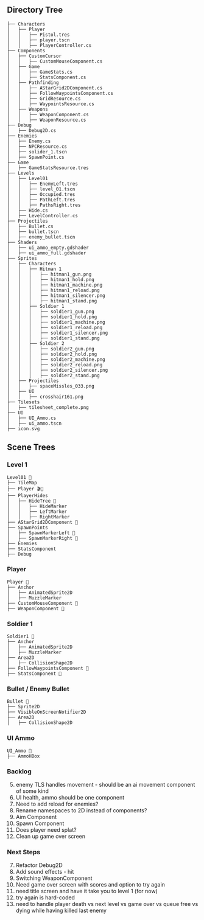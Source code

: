 ## Directory Tree
```Clock Calamity  
├── Characters  
│   ├── Player  
│   │   ├── Pistol.tres  
│   │   ├── player.tscn  
│   │   ├── PlayerController.cs  
├── Components  
│   ├── CustomCursor  
│   │   ├── CustomMouseComponent.cs  
│   ├── Game  
│   │   ├── GameStats.cs  
│   │   ├── StatsComponent.cs  
│   ├── Pathfinding  
│   │   ├── AStarGrid2DComponent.cs  
│   │   ├── FollowWaypointsComponent.cs  
│   │   ├── GridResource.cs  
│   │   ├── WaypointsResource.cs  
│   ├── Weapons  
│   │   ├── WeaponComponent.cs  
│   │   ├── WeaponResource.cs  
├── Debug  
│   ├── Debug2D.cs  
├── Enemies  
│   ├── Enemy.cs  
│   ├── NPCResource.cs  
│   ├── solider_1.tscn  
│   ├── SpawnPoint.cs  
├── Game  
│   ├── GameStatsResource.tres  
├── Levels  
│   ├── Level01  
│   │   ├── EnemyLeft.tres  
│   │   ├── level_01.tscn  
│   │   ├── Occupied.tres  
│   │   ├── PathLeft.tres  
│   │   ├── PathsRight.tres  
│   ├── Hide.cs  
│   ├── LevelController.cs  
├── Projectiles  
│   ├── Bullet.cs  
│   ├── bullet.tscn  
│   ├── enemy_bullet.tscn  
├── Shaders  
│   ├── ui_ammo_empty.gdshader  
│   ├── ui_ammo_full.gdshader  
├── Sprites  
│   ├── Characters  
│   │   ├── Hitman 1  
│   │   │   ├── hitman1_gun.png  
│   │   │   ├── hitman1_hold.png  
│   │   │   ├── hitman1_machine.png  
│   │   │   ├── hitman1_reload.png  
│   │   │   ├── hitman1_silencer.png  
│   │   │   ├── hitman1_stand.png  
│   │   ├── Soldier 1  
│   │   │   ├── soldier1_gun.png  
│   │   │   ├── soldier1_hold.png  
│   │   │   ├── soldier1_machine.png  
│   │   │   ├── soldier1_reload.png  
│   │   │   ├── soldier1_silencer.png  
│   │   │   ├── soldier1_stand.png  
│   │   ├── Soldier 2  
│   │   │   ├── soldier2_gun.png  
│   │   │   ├── soldier2_hold.png  
│   │   │   ├── soldier2_machine.png  
│   │   │   ├── soldier2_reload.png  
│   │   │   ├── soldier2_silencer.png  
│   │   │   ├── soldier2_stand.png  
│   ├── Projectiles  
│   │   ├── spaceMissles_033.png  
│   ├── UI  
│   │   ├── crosshair161.png  
├── Tilesets  
│   ├── tilesheet_complete.png  
├── UI  
│   ├── UI_Ammo.cs  
│   ├── ui_ammo.tscn  
├── icon.svg  
```

## Scene Trees

### Level 1
```
Level01 📜  
├── TileMap  
├── Player 🎬📜  
├── PlayerHides  
│   ├── HideTree 📜  
│   │   ├── HideMarker  
│   │   ├── LeftMarker  
│   │   ├── RightMarker  
├── AStarGrid2DComponent 📜  
├── SpawnPoints  
│   ├── SpawnMarkerLeft 📜  
│   ├── SpawnMarkerRight 📜  
├── Enemies  
├── StatsComponent  
├── Debug  
```

### Player
```
Player 📜  
├── Anchor  
│   ├── AnimatedSprite2D  
│   ├── MuzzleMarker  
├── CustomMouseComponent 📜  
├── WeaponComponent 📜  
```

### Soldier 1
```
Soldier1 📜  
├── Anchor  
│   ├── AnimatedSprite2D  
│   ├── MuzzleMarker  
├── Area2D  
│   ├── CollisionShape2D  
├── FollowWaypointsComponent 📜  
├── StatsComponent 📜  
```

### Bullet / Enemy Bullet
```
Bullet 📜  
├── Sprite2D  
├── VisibleOnScreenNotifier2D  
├── Area2D  
│   ├── CollisionShape2D  
```

### UI Ammo
```
UI_Ammo 📜  
├── AmmoHBox  
```

### Backlog
5. enemy TLS handles movement - should be an ai movement component of some kind
8. UI health, ammo should be one component
9. Need to add reload for enemies?
10. Rename namespaces to 2D instead of components?
11. Aim Component
12. Spawn Component
13. Does player need splat?
14. Clean up game over screen

### Next Steps
7. Refactor Debug2D
9. Add sound effects - hit
10. Switching WeaponComponent
12. Need game over screen with scores and option to try again
13. need title screen and have it take you to level 1 (for now)
14. try again is hard-coded
15. need to handle player death vs next level vs game over vs queue free vs dying while having killed last enemy